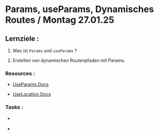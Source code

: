 # Params, useParams, Dynamisches Routes / Montag 27.01.25

## Lernziele :

1. Was ist `Params` und `useParams` ?

2. Erstellen von dynamischen Routenpfaden mit Params.

### Resources :

- [UseParams Docs](https://api.reactrouter.com/v7/functions/react_router.useParams.html)

- [UseLocation Docs](https://medium.com/@alexanie_/https-ocxigin-hashnode-dev-uselocation-hook-in-react-router-758a0a711308)

### Tasks :

- []()

- []()
